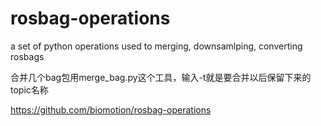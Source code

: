 # rosbag-operations
a set of python operations used to merging, downsamlping, converting rosbags

合并几个bag包用merge_bag.py这个工具，输入-t就是要合并以后保留下来的topic名称

https://github.com/biomotion/rosbag-operations
